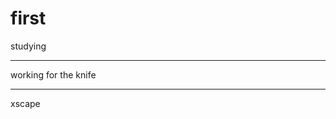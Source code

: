 # first
 studying

 ------------------------------------ - - - - - ----
 working for the knife
 ------------------------------------ - - - - - ----

xscape